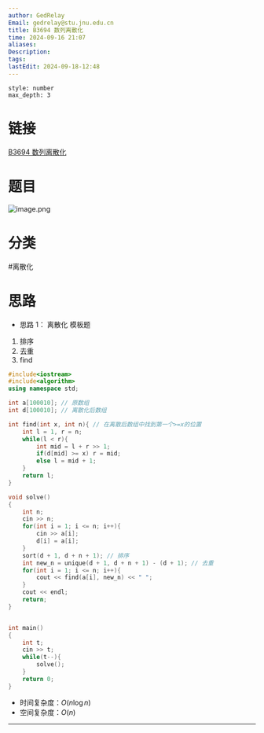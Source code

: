 ```yaml
---
author: GedRelay
Email: gedrelay@stu.jnu.edu.cn
title: B3694 数列离散化
time: 2024-09-16 21:07
aliases: 
Description: 
tags: 
lastEdit: 2024-09-18-12:48
---
```


```toc
style: number
max_depth: 3
```

# 链接
[B3694 数列离散化](https://www.luogu.com.cn/problem/B3694) 

# 题目
![image.png](https://ged-pic-bed.oss-cn-guangzhou.aliyuncs.com/img/202409162107888.png)


# 分类
#离散化 

# 思路
- 思路 1：
离散化
模板题
1. 排序
2. 去重
3. find


```cpp
#include<iostream>
#include<algorithm>
using namespace std;

int a[100010]; // 原数组
int d[100010]; // 离散化后数组

int find(int x, int n){ // 在离散后数组中找到第一个>=x的位置
    int l = 1, r = n;
    while(l < r){
        int mid = l + r >> 1;
        if(d[mid] >= x) r = mid;
        else l = mid + 1;
    }
    return l;
}

void solve()
{
    int n;
    cin >> n;
    for(int i = 1; i <= n; i++){
        cin >> a[i];
        d[i] = a[i];
    }
    sort(d + 1, d + n + 1); // 排序
    int new_n = unique(d + 1, d + n + 1) - (d + 1); // 去重
    for(int i = 1; i <= n; i++){
        cout << find(a[i], new_n) << " ";
    }
    cout << endl;
    return;
}


int main()
{
	int t;
	cin >> t;
	while(t--){
	    solve();
	}
	return 0;
}
```


- 时间复杂度：${O\left( n\log n \right)  }$ 
- 空间复杂度：${O\left( n \right)  }$ 


---


